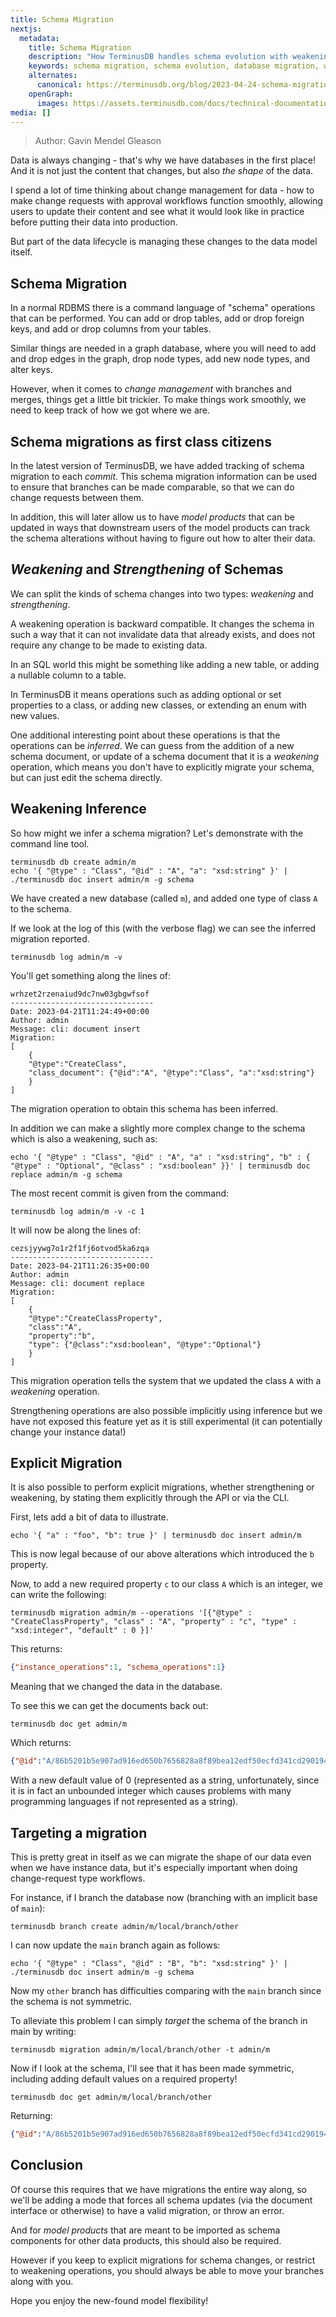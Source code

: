 ```yaml
---
title: Schema Migration
nextjs:
  metadata:
    title: Schema Migration
    description: "How TerminusDB handles schema evolution with weakening and strengthening operations, enabling change management across branches and merges."
    keywords: schema migration, schema evolution, database migration, weakening operations, strengthening operations, change management, version control
    alternates:
      canonical: https://terminusdb.org/blog/2023-04-24-schema-migration/
    openGraph:
      images: https://assets.terminusdb.com/docs/technical-documentation-terminuscms-og.png
media: []
---
```


> Author: Gavin Mendel Gleason

Data is always changing - that's why we have databases in the first
place! And it is not just the content that changes, but also *the
shape* of the data.

I spend a lot of time thinking about change management for data - how
to make change requests with approval workflows function smoothly,
allowing users to update their content and see what it would look like
in practice before putting their data into production.

But part of the data lifecycle is managing these changes to the data
model itself.

## Schema Migration

In a normal RDBMS there is a command language of "schema" operations
that can be performed. You can add or drop tables, add or drop foreign
keys, and add or drop columns from your tables.

Similar things are needed in a graph database, where you will need to
add and drop edges in the graph, drop node types, add new node types,
and alter keys.

However, when it comes to *change management* with branches and
merges, things get a little bit trickier. To make things work
smoothly, we need to keep track of how we got where we are.

## Schema migrations as first class citizens

In the latest version of TerminusDB, we have added tracking of schema
migration to each *commit*. This schema migration information can be
used to ensure that branches can be made comparable, so that we can do
change requests between them.

In addition, this will later allow us to have *model products* that
can be updated in ways that downstream users of the model products can
track the schema alterations without having to figure out how to alter
their data.

## *Weakening* and *Strengthening* of Schemas

We can split the kinds of schema changes into two types: *weakening*
and *strengthening*.

A weakening operation is backward compatible. It changes the schema in
such a way that it can not invalidate data that already exists, and
does not require any change to be made to existing data.

In an SQL world this might be something like adding a new table, or
adding a nullable column to a table.

In TerminusDB it means operations such as adding optional or set
properties to a class, or adding new classes, or extending an enum
with new values.

One additional interesting point about these operations is that the
operations can be *inferred*. We can guess from the addition of a new
schema document, or update of a schema document that it is a
*weakening* operation, which means you don't have to explicitly
migrate your schema, but can just edit the schema directly.

## Weakening Inference

So how might we infer a schema migration? Let's demonstrate with
the command line tool.

```shell
terminusdb db create admin/m
echo '{ "@type" : "Class", "@id" : "A", "a": "xsd:string" }' | ./terminusdb doc insert admin/m -g schema
```

We have created a new database (called `m`), and added one type of
class `A` to the schema.

If we look at the log of this (with the verbose flag) we can see the
inferred migration reported.

```shell
terminusdb log admin/m -v
```

You'll get something along the lines of:

```text
wrhzet2rzenaiud9dc7nw03gbgwfsof
--------------------------------
Date: 2023-04-21T11:24:49+00:00
Author: admin
Message: cli: document insert
Migration:
[
    {
	"@type":"CreateClass",
	"class_document": {"@id":"A", "@type":"Class", "a":"xsd:string"}
    }
]
```

The migration operation to obtain this schema has been inferred.

In addition we can make a slightly more complex change to the schema
which is also a weakening, such as:

```shell
echo '{ "@type" : "Class", "@id" : "A", "a" : "xsd:string", "b" : { "@type" : "Optional", "@class" : "xsd:boolean" }}' | terminusdb doc replace admin/m -g schema
```

The most recent commit is given from the command:

```shell
terminusdb log admin/m -v -c 1
```

It will now be along the lines of:

```text
cezsjyywg7o1r2f1fj6otvod5ka6zqa
--------------------------------
Date: 2023-04-21T11:26:35+00:00
Author: admin
Message: cli: document replace
Migration:
[
    {
	"@type":"CreateClassProperty",
	"class":"A",
	"property":"b",
	"type": {"@class":"xsd:boolean", "@type":"Optional"}
    }
]
```

This migration operation tells the system that we updated the class
`A` with a *weakening* operation.

Strengthening operations are also possible implicitly using inference
but we have not exposed this feature yet as it is still experimental
(it can potentially change your instance data!)

## Explicit Migration

It is also possible to perform explicit migrations, whether
strengthening or weakening, by stating them explicitly through the API
or via the CLI.

First, lets add a bit of data to illustrate.

```shell
echo '{ "a" : "foo", "b": true }' | terminusdb doc insert admin/m
```

This is now legal because of our above alterations which introduced
the `b` property.

Now, to add a new required property `c` to our class `A` which is an
integer, we can write the following:

```shell
terminusdb migration admin/m --operations '[{"@type" : "CreateClassProperty", "class" : "A", "property" : "c", "type" : "xsd:integer", "default" : 0 }]'
```

This returns:

```json
{"instance_operations":1, "schema_operations":1}
```

Meaning that we changed the data in the database.

To see this we can get the documents back out:

```shell
terminusdb doc get admin/m
```

Which returns:

```json
{"@id":"A/86b5201b5e907ad916ed650b7656828a8f89bea12edf50ecfd341cd290194695","@type":"A","a":"foo","b":true,"c":"0"}
```

With a new default value of 0 (represented as a string, unfortunately,
since it is in fact an unbounded integer which causes problems with
many programming languages if not represented as a string).

## Targeting a migration

This is pretty great in itself as we can migrate the shape of our data
even when we have instance data, but it's especially important when
doing change-request type workflows.

For instance, if I branch the database now (branching with an implicit
base of `main`):

```shell
terminusdb branch create admin/m/local/branch/other
```

I can now update the `main` branch again as follows:

```shell
echo '{ "@type" : "Class", "@id" : "B", "b": "xsd:string" }' | ./terminusdb doc insert admin/m -g schema
```

Now my `other` branch has difficulties comparing with the `main`
branch since the schema is not symmetric.

To alleviate this problem I can simply *target* the schema of the
branch in main by writing:

```shell
terminusdb migration admin/m/local/branch/other -t admin/m
```

Now if I look at the schema, I'll see that it has been made symmetric,
including adding default values on a required property!

```shell
terminusdb doc get admin/m/local/branch/other
```

Returning:

```json
{"@id":"A/86b5201b5e907ad916ed650b7656828a8f89bea12edf50ecfd341cd290194695","@type":"A","a":"foo","b":true,"c":"0"}
```

## Conclusion

Of course this requires that we have migrations the entire way along,
so we'll be adding a mode that forces all schema updates (via the
document interface or otherwise) to have a valid migration, or throw
an error.

And for *model products* that are meant to be imported as schema
components for other data products, this should also be required.

However if you keep to explicit migrations for schema changes, or
restrict to weakening operations, you should always be able to move
your branches along with you.

Hope you enjoy the new-found model flexibility!
